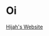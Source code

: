 <html>
  <head>
    <style>
    </style>
  </head>
  <body>
    <h1>Oi</h1>
    <a href="https://darkbybyte.github.io/about/Hijah's Website I Designed.html"> Hijah's Website</a>
  </body>
</html>
